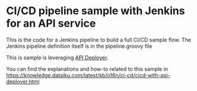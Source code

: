 # CI/CD pipeline sample with Jenkins for an API service

This is the code for a Jenkins pipeline to build a full CI/CD sample flow. The Jenkins pipeline definition itself is in the pipeline.groovy file

This is sample is leveraging [API Deployer](https://doc.dataiku.com/dss/latest/apinode/index.html).

You can find the explanations and how-to related to this sample in https://knowledge.dataiku.com/latest/kb/o16n/ci-cd/cicd-with-api-deployer.html
